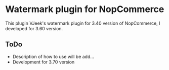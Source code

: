 # Watermark plugin for NopCommerce
This plugin VJeek's watermark plugin for 3.40 version of NopCommerce, I developed for 3.60 version.
## ToDo
* Description of how to use will be add...
* Development for 3.70 version
